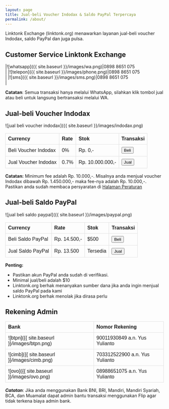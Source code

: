 ```yaml
---
layout: page
title: Jual-beli Voucher Indodax & Saldo PayPal Terpercaya
permalink: /about/
---
```


<style>
table {
  font-family: arial, sans-serif;
  border-collapse: collapse;
  width: 100%;
}

td, th {
  border: 1px solid #dddddd;
  text-align: left;
  padding: 8px;
}
</style>

Linktonk Exchange (linktonk.org) menawarkan layanan jual-beli voucher Indodax, saldo PayPal dan juga pulsa.

## Customer Service Linktonk Exchange

|![whatsapp]({{ site.baseurl }}/images/wa.png)|0898 8651 075 <br>|
|![telepon]({{ site.baseurl }}/images/phone.png)|0898 8651 075 <br>|
|![sms]({{ site.baseurl }}/images/sms.png)|0898 8651 075 <br>|

<b>Catatan</b>: Semua transaksi hanya melalui WhatsApp, silahkan klik tombol jual atau beli untuk langsung bertransaksi melalui WA.

## Jual-beli Voucher Indodax
![jual beli voucher indodax]({{ site.baseurl }}/images/indodax.png)

|<b>Currency|<b>Rate|<b>Stok|<b>Transaksi|
|---	|---  |---	|---	|
|Beli Voucher Indodax|0%|Rp. 0,-|<input type="button" value="Beli" onclick="window.location.href='https://wa.me/628988651075?text=Saya%20mau%20beli%20voucher%20Indodax%20linktonk.org'" />|
|Jual Voucher Indodax|0.7%|Rp. 10.000.000,-|<input type="button" value="Jual" onclick="window.location.href='https://wa.me/628988651075?text=Saya%20mau%20jual%20voucher%20Indodax%20linktonk.org'" />|
  
<b>Catatan:</b> Minimum fee adalah Rp. 10.000,-. Misalnya anda menjual voucher Indodax dibawah Rp. 1.450.000,- maka fee-nya adalah Rp. 10.000,-. Pastikan anda sudah membaca persyaratan di [Halaman Peraturan](https://linktonk.org/peraturan)

## Jual-beli Saldo PayPal
![jual beli saldo paypal]({{ site.baseurl }}/images/paypal.png)

|<b>Currency|<b>Rate|<b>Stok|<b>Transaksi|
|---	|---  |---	|---	|
|Beli Saldo PayPal|Rp. 14.500,-|$500|<input type="button" value="Beli" onclick="window.location.href='https://wa.me/628988651075?text=Saya%20mau%20beli%20saldo%20PayPal%20linktonk.org'" />|
|Jual Saldo PayPal|Rp. 13.500|Tersedia|<button name="button" onclick="https://wa.me/628988651075?text=Saya%20mau%20jual%20saldo%20PayPal%20linktonk.org">Jual</button>|
 
**Penting:**
- Pastikan akun PayPal anda sudah di verifikasi.
- Minimal jual/beli adalah $10
- Linktonk.org berhak menanyakan sumber dana jika anda ingin menjual saldo PayPal pada kami
- Linktonk.org berhak menolak jika dirasa perlu

## Rekening Admin

|<b>Bank|<b>Nomor Rekening|
|---	|---  |
|![btpn]({{ site.baseurl }}/images/btpn.png)|90011930849 a.n. Yus Yulianto|
|![cimb]({{ site.baseurl }}/images/cimb.png)|703312522900 a.n. Yus Yulianto|
|![ovo]({{ site.baseurl }}/images/ovo.png)|08988651075 a.n. Yus Yulianto|

<b><i>Catatan</i></b>: Jika anda menggunakan Bank BNI, BRI, Mandiri, Mandiri Syariah, BCA, dan Muamalat dapat admin bantu transaksi menggunakan Flip agar tidak terkena biaya admin bank.
